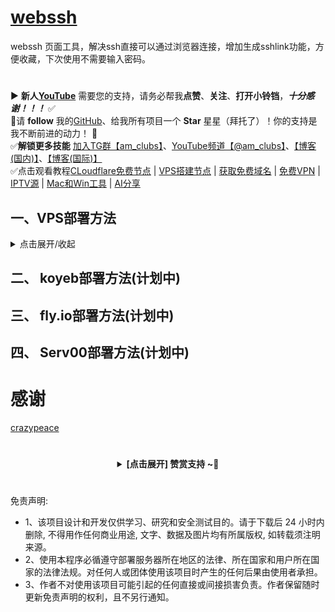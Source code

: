 # [webssh](https://github.com/amclubs/webssh)
webssh 页面工具，解决ssh直接可以通过浏览器连接，增加生成sshlink功能，方便收藏，下次使用不需要输入密码。

#
▶️ **新人[YouTube](https://youtube.com/@am_clubs?sub_confirmation=1)** 需要您的支持，请务必帮我**点赞**、**关注**、**打开小铃铛**，***十分感谢！！！*** ✅
</br>🎁请 **follow** 我的[GitHub](https://github.com/amclubs)、给我所有项目一个 **Star** 星星（拜托了）！你的支持是我不断前进的动力！ 💖
</br>✅**解锁更多技能** [加入TG群【am_clubs】](https://t.me/am_clubs)、[YouTube频道【@am_clubs】](https://youtube.com/@am_clubs?sub_confirmation=1)、[【博客(国内)】](https://amclubss.com)、[【博客(国际)】](https://amclubs.blogspot.com) 
</br>✅点击观看教程[CLoudflare免费节点](https://www.youtube.com/playlist?list=PLGVQi7TjHKXbrY0Pk8gm3T7m8MZ-InquF) | [VPS搭建节点](https://www.youtube.com/playlist?list=PLGVQi7TjHKXaVlrHP9Du61CaEThYCQaiY) | [获取免费域名](https://www.youtube.com/playlist?list=PLGVQi7TjHKXZGODTvB8DEervrmHANQ1AR) | [免费VPN](https://www.youtube.com/playlist?list=PLGVQi7TjHKXY7V2JF-ShRSVwGANlZULdk) | [IPTV源](https://www.youtube.com/playlist?list=PLGVQi7TjHKXbkozDYVsDRJhbnNaEOC76w) | [Mac和Win工具](https://www.youtube.com/playlist?list=PLGVQi7TjHKXYBWu65yP8E08HxAu9LbCWm) | [AI分享](https://www.youtube.com/playlist?list=PLGVQi7TjHKXaodkM-mS-2Nwggwc5wRjqY)


## 一、VPS部署方法
<details>
<summary>点击展开/收起</summary>

- 1、下载webssh安装包命令：
	```
	git clone https://github.com/amclubs/webssh
	```

- 2、**绑定Cloudflare域名生成证书**,并上传到服务器指定目录 <a href="https://youtu.be/cI36vtXuQrM">[点击观看视频教程]</a>
	```
	cd websssh
	```

- 3、安装webssh命令：
	**Python2** 安装webssh命令：
	```
	pip install webssh
	```

	**Python3** 安装webssh命令：
	```
	pip3 install webssh
	```

- 4、运行webssh命令 **(certfile/keyfile证书目录换成你服务器存储的目录和文件名称)**：
	**Python2** 运行webssh命令：
	```
	nohup python run.py --certfile='/root/cert/809098.pem' --keyfile='/root/cert/809098.key' --sslport=8443 > /dev/null 2>&1 &
	```

	**Python3** 运行webssh命令：
	```
	nohup python3 run.py --certfile='/root/cert/809098.pem' --keyfile='/root/cert/809098.key' --sslport=8443 > /dev/null 2>&1 &
	```

- 5、访问webssh：
	```
	https://域名:端口
	```

- 6、设置开机自动启动webssh **(WorkingDirectory/certfile/keyfile证书目录换成你服务器存储的目录和文件名称)**：
	1、写一个 service 文件 webssh.service
	```
	[Unit]
	Description=WebSSH Service
	After=network.target

	[Service]
	Type=simple
	WorkingDirectory=/root/webssh
	ExecStart=/usr/bin/python3 run.py --certfile='/root/cert/809098.pem' --keyfile='/root/cert/809098.key' --sslport=8443
	Restart=always
	User=root

	[Install]
	WantedBy=multi-user.target
	```

	2、让服务生效
	```
	systemctl daemon-reload
	systemctl enable webssh
	systemctl start webssh
	```

	3、管理服务
	查看状态
	```
	systemctl status webssh    
	```
	重启
	```
	systemctl restart webssh
	```
	停止
	```
	systemctl stop webssh
	```
</details>

## 二、 koyeb部署方法(计划中)

## 三、 fly.io部署方法(计划中)

## 四、 Serv00部署方法(计划中)

# 感谢
[crazypeace](https://github.com/crazypeace/huashengdun-webssh)

# 
<center>
<details><summary><strong> [点击展开] 赞赏支持 ~🧧</strong></summary>
*我非常感谢您的赞赏和支持，它们将极大地激励我继续创新，持续产生有价值的工作。*

- **USDT-TRC20:** `TWTxUyay6QJN3K4fs4kvJTT8Zfa2mWTwDD`
- **TRX-TRC20:** `TWTxUyay6QJN3K4fs4kvJTT8Zfa2mWTwDD`

<div align="center"> 
  <img src="https://github.com/user-attachments/assets/e6cdc42a-6374-4722-b833-601738f72196" width="200"></br> 
  TRC10/TRC20扫码支付 
</div> 
</details>
</center>

 #
 免责声明:
 - 1、该项目设计和开发仅供学习、研究和安全测试目的。请于下载后 24 小时内删除, 不得用作任何商业用途, 文字、数据及图片均有所属版权, 如转载须注明来源。
 - 2、使用本程序必循遵守部署服务器所在地区的法律、所在国家和用户所在国家的法律法规。对任何人或团体使用该项目时产生的任何后果由使用者承担。
 - 3、作者不对使用该项目可能引起的任何直接或间接损害负责。作者保留随时更新免责声明的权利，且不另行通知。